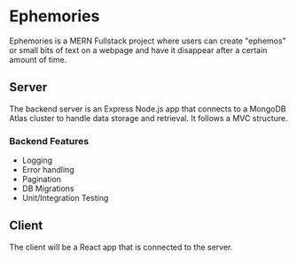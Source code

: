 # Ephemories
Ephemories is a MERN Fullstack project where users can create "ephemos" or small bits of text on a webpage and have it disappear after a certain amount of time.

## Server
The backend server is an Express Node.js app that connects to a MongoDB Atlas cluster to handle data storage and retrieval. It follows a MVC structure.

### Backend Features
- Logging
- Error handling
- Pagination
- DB Migrations
- Unit/Integration Testing

## Client
The client will be a React app that is connected to the server.